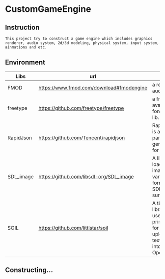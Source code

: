 # CustomGameEngine
## Instruction
    This project try to construct a game engine which includes graphics renderer, audio system, 2d/3d modeling, physical system, input system, ainmations and etc.

## Environment
| Libs | url | desc|
|-    |    -| - |
|FMOD | https://www.fmod.com/download#fmodengine | a real-time audio lib. |
|freetype | https://github.com/freetype/freetype | a freely available font render lib.|
|RapidJson| https://github.com/Tencent/rapidjson | RapidJSON is a JSON parser and generator for C++.|
|SDL_image| https://github.com/libsdl-org/SDL_image | A lib to load images of various formats as SDL surfaces. |
SOIL | https://github.com/littlstar/soil |A tiny C library used primarily for uploading textures into OpenGL.|
## Constructing...